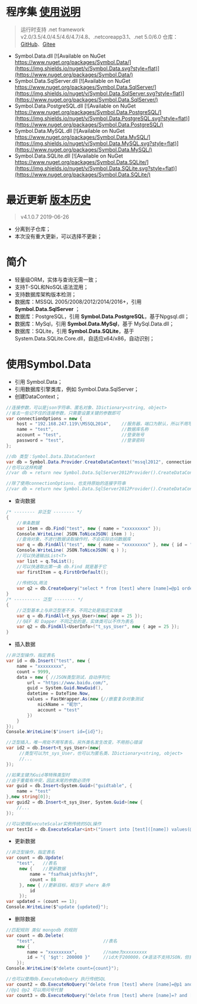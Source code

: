 ﻿# 程序集    [使用说明](https://github.com/symbolspace/Symbol.Data/wiki/Home)
> 运行时支持 .net framework v2.0/3.5/4.0/4.5/4.6/4.7/4.8、.netcoreapp3.1、.net 5.0/6.0
> 仓库：[GitHub](https://github.com/symbolspace/Symbol.Data)、[Gitee](https://gitee.com/symbolspace/Symbol-Data)

* Symbol.Data.dll [![Available on NuGet https://www.nuget.org/packages/Symbol.Data/](https://img.shields.io/nuget/v/Symbol.Data.svg?style=flat)](https://www.nuget.org/packages/Symbol.Data/)
* Symbol.Data.SqlServer.dll [![Available on NuGet https://www.nuget.org/packages/Symbol.Data.SqlServer/](https://img.shields.io/nuget/v/Symbol.Data.SqlServer.svg?style=flat)](https://www.nuget.org/packages/Symbol.Data.SqlServer/)
* Symbol.Data.PostgreSQL.dll [![Available on NuGet https://www.nuget.org/packages/Symbol.Data.PostgreSQL/](https://img.shields.io/nuget/v/Symbol.Data.PostgreSQL.svg?style=flat)](https://www.nuget.org/packages/Symbol.Data.PostgreSQL/)
* Symbol.Data.MySQL.dll [![Available on NuGet https://www.nuget.org/packages/Symbol.Data.MySQL/](https://img.shields.io/nuget/v/Symbol.Data.MySQL.svg?style=flat)](https://www.nuget.org/packages/Symbol.Data.MySQL/)
* Symbol.Data.SQLite.dll [![Available on NuGet https://www.nuget.org/packages/Symbol.Data.SQLite/](https://img.shields.io/nuget/v/Symbol.Data.SQLite.svg?style=flat)](https://www.nuget.org/packages/Symbol.Data.SQLite/)


# 最近更新   [版本历史](https://github.com/symbolspace/Symbol.Data/wiki/Version-history)
> v4.1.0.7 2019-06-26
* 分离到子仓库；
* 本次没有重大更新，可以选择不更新；


# 简介
* 轻量级ORM，实体与查询无需一致；
* 支持T-SQL和NoSQL语法混用；
* 支持数据库架构版本检测；
* 数据库：MSSQL 2005/2008/2012/2014/2016+，引用 **Symbol.Data.SqlServer** ；
* 数据库：PostgreSQL，引用 **Symbol.Data.PostgreSQL**，基于Npgsql.dll；
* 数据库：MySql，引用 **Symbol.Data.MySql**，基于 MySql.Data.dll；
* 数据库：SQLite，引用 **Symbol.Data.SQLite**，基于 System.Data.SQLite.Core.dll，自适应x64/x86，自动识别；

# 使用Symbol.Data
* 引用 Symbol.Data；
* 引用数据库引擎类库，例如 Symbol.Data.SqlServer；
* 创建DataContext；
```csharp
//连接参数，可以是json字符串、匿名对象、IDictionary<string, object>
//省去一些记不住的连接参数，只需要设置关键的参数即可
var connectionOptions = new {
    host = "192.168.247.119\\MSSQL2014",    //服务器，端口为默认，所以不用写
    name = "test",                          //数据库名称
    account = "test",                       //登录账号
    password = "test",                      //登录密码
};

//db 类型：Symbol.Data.IDataContext
var db = Symbol.Data.Provider.CreateDataContext("mssql2012", connectionOptions);
//也可以这样构建
//var db = return new Symbol.Data.SqlServer2012Provider().CreateDataContext(connectionOptions);

//除了使用connectionOptions，也支持原始的连接字符串
//var db = return new Symbol.Data.SqlServer2012Provider().CreateDataContext("Data Source=.;.....");
```
* 查询数据
```csharp
/* -------- 非泛型 -------- */
{
    //单条数据
    var item = db.Find("test", new { name = "xxxxxxxxx" });
    Console.WriteLine( JSON.ToNiceJSON( item ) );
    //查询对象，不进行数据读取操作时，不会实际访问数据库
    var q = db.FindAll("test", new { name = "xxxxxxxxx" }, new { id = "desc" });
    Console.WriteLine( JSON.ToNiceJSON( q ) );
    //可以快速输出List<T>
    var list = q.ToList();
    //可以快速取出第一条 db.Find 就是基于它
    var firstItem = q.FirstOrDefault();
    
    //传统SQL用法
    var q2 = db.CreateQuery("select * from [test] where [name]=@p1 order by [id] desc", "xxxxxxxxx");
}
/* ---------- 泛型 -------- */
{
    //泛型基本上与非泛型差不多，不同之处是指定实体类
    var q = db.FindAll<t_sys_User>(new{ age = 25 });
    //与EF 和 Dapper 不同之处的是，实体类可以不作为表名
    var q2 = db.FindAll<UserInfo>("t_sys_User", new { age = 25 });
}

```
* 插入数据
```csharp
//非泛型操作，指定表名
var id = db.Insert("test", new {
    name = "xxxxxxxxx",
    count = 9999,
    data = new { //JSON类型测试，自动序列化
        url = "https://www.baidu.com/",
        guid = System.Guid.NewGuid(),
        datetime = DateTime.Now,
        values = FastWrapper.As(new {//嵌套复杂对象测试
            nickName = "昵尔",
            account = "test"
        })
    }
});
Console.WriteLine($"insert id={id}");

//泛型插入，唯一用处不用写表名，另外类名发生改变，不用担心错误
var id2 = db.Insert<t_sys_User>(new{
     //类型可以为t_sys_User，也可以为匿名类、IDictionary<string, object>
     //...
});

//如果主键为Guid等特殊类型时
//由于重载有冲突，因此末尾的参数必须传
var guid = db.Insert<System.Guid>("guidtable", {
    name = "test"
},new string[0]);
var guid2 = db.Insert<t_sys_User, System.Guid>(new {
    //...
});

//可以使用ExecuteScalar实例传统的SQL操作
var testId = db.ExecuteScalar<int>("insert into [test]([name]) values(@p1)","xxxxx");

```
* 更新数据
```csharp
//非泛型操作，指定表名
var count = db.Update(
    "test",   //表名
     new {    //更新数据
         name = "fsafhakjshfksjhf",
         count = 88
     }, new { //更新目标，相当于 where 条件
         id 
     });
var updated = (count == 1);
Console.WriteLine($"update {updated}");
```
* 删除数据
```csharp
//匹配规则 类似 mongodb 的规则
var count = db.Delete(
    "test",                          //表名
    new {
        name = "xxxxxxxxx",          //name为xxxxxxxxx
        id = "{ '$gt': 200000 }"     //id大于200000，C#语法不支持JSON，但我们支持嵌套JSON语句 :)
    });
Console.WriteLine($"delete count={count}");

//也可以使用db.ExecuteNoQuery 执行传统SQL
var count2 = db.ExecuteNoQuery("delete from [test] where [name]=@p1 and [id]>@p2", "xxxxxxxxx", 200000);
//@p1 @p2 可以用问号代替
var count3 = db.ExecuteNoQuery("delete from [test] where [name]=? and [id]>?", "xxxxxxxxx", 200000);
```
